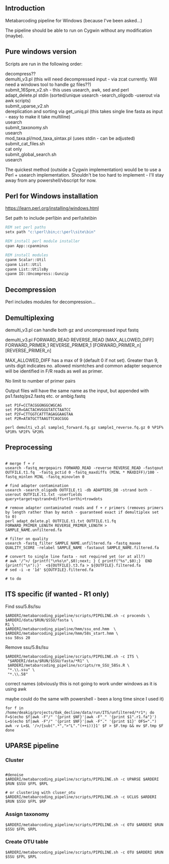 ## Introduction
Metabarcoding pipeline for Windows (because I've been asked...)

The pipeline should be able to run on Cygwin without any modification (maybe).

## Pure windows version
Scripts are run in the following order:  

decompress??  
demulti_v3.pl (this will need decompressed input - via zcat currently. Will need a windows tool to handle gz files??)  
submit_16Spre_v2.sh - this uses usearch, awk, sed and perl  
adapt_delete.pl stdin (sorted/unique usearch -search_oligodb -userout via awk scripts)  
submit_uparse_v2.sh   
  dereplication and sorting via get_uniq.pl (this takes single line fasta as input - easy to make it take multiline)  
  usearch  
submit_taxonomy.sh  
  usearch   
  mod_taxa.pl/mod_taxa_sintax.pl (uses stdin - can be adjusted)  
submit_cat_files.sh  
  cat only  
submit_global_search.sh  
  usearch  
  
The quickest method (outside a Cygwin implementation) would be to use a Perl + usearch implementation.
Shouldn't be too hard to implement - I'll stay away from any powershell/vbscript for now.

## Perl for Windows installation

https://learn.perl.org/installing/windows.html

Set path to include perl\bin and perl\site\bin
```cmd
REM set perl paths
setx path "c:\perl\bin;c:\perl\site\bin"

REM install perl module installer
cpan App::cpanminus

REM install modules
cpanm Scalar::Util
cpanm List::Util
cpanm List::UtilsBy
cpanm IO::Uncompress::Gunzip
```

## Decompression
Perl includes modules for decompression...
 

## Demultiplexing
demulti_v3.pl can handle both gz and uncompressed input fastq

demulti_v3.pl FORWARD_READ REVERSE_READ [MAX_ALLOWED_DIFF] FORWARD_PRIMER_1 REVERSE_PRIMER_1 [FORWARD_PRIMER_n] [REVERSE_PRIMER_n]

MAX_ALLOWED_DIFF has a max of 9 (default 0 if not set). Greater than 9, units digit indicates no. allowed mismtches and common adapter sequence will be identified in F/R reads as well as primer.

No limit to number of primer pairs 

Output files will have the same name as the input, but appended with ps1.fastq/ps2.fastq etc. or ambig.fastq

```
set P1F=CCTACGGGNGGCWGCAG
set P1R=GACTACHVGGGTATCTAATCC
set P2F=CTTGGTCATTTAGAGGAAGTAA
set P2R=ATATGCTTAAGTTCAGCGGG

perl demulti_v3.pl sample1_forward.fq.gz sample1_reverse.fq.gz 0 %P1F% %P1R% %P2F% %P2R%

```

## Preprocessing

``` #16S

# merge f + r
usearch -fastq_mergepairs FORWARD_READ -reverse REVERSE_READ -fastqout OUTFILE.t1.fq  -fastq_pctid 0 -fastq_maxdiffs (MINL * MAXDIFF)/100 -fastq_minlen MINL -fastq_minovlen 0

# find adapter contamination
usearch -search_oligodb OUTFILE.t1 -db ADAPTERS_DB -strand both -userout OUTFILE.t1.txt -userfields query+target+qstrand+diffs+tlo+thi+trowdots 

# remove adapter contaminated reads and f + r primers (removes primers by length rather than by match - guaranteed exact if demultiplex set to 0)
perl adapt_delete.pl OUTFILE.t1.txt OUTFILE.t1.fq FORWARD_PRIMER_LENGTH REVERSE_PRIMER_LENGTH > SAMPLE_NAME.unfiltered.fa

# filter on quality
usearch -fastq_filter SAMPLE_NAME.unfiltered.fa -fastq_maxee QUALITY_SCORE -relabel SAMPLE_NAME -fastaout SAMPLE_NAME.filtered.fa

# convert to single line fasta - not required yet (or at all?)
# awk '/^>/ {printf("\n%s\n",$0);next; } { printf("%s",$0);}  END {printf("\n");}'  <${OUTFILE}.t3.fa > ${OUTFILE}.filtered.fa
# sed -i -e '1d' ${OUTFILE}.filtered.fa

```

``` #ITS
# to do
```

## ITS specific (if wanted - R1 only)
Find ssu/5.8s/lsu
```
$ARDERI/metabarcoding_pipeline/scripts/PIPELINE.sh -c procends \
$ARDERI/data/$RUN/$SSU/fasta \
R1 \
$ARDERI/metabarcoding_pipeline/hmm/ssu_end.hmm 	\
$ARDERI/metabarcoding_pipeline/hmm/58s_start.hmm \
ssu 58ss 20
``` 
Remove ssu/5.8s/lsu
```
$ARDERI/metabarcoding_pipeline/scripts/PIPELINE.sh -c ITS \
 "$ARDERI/data/$RUN/$SSU/fasta/*R1" \
 $ARDERI/metabarcoding_pipeline/scripts/rm_SSU_58Ss.R \
 "*.\\.ssu" \
 "*.\\.58"
 ```
 
 correct names 
 (obviously this is not going to work under windows as it is using awk 
 
 maybe could do the same with powershell - been a long time since I used it)
  ```
 for f in /home/deakig/projects/Oak_decline/data/run/ITS/unfiltered/*r1*; do
F=$(echo $f|awk -F"/" '{print $NF}'|awk -F"_" '{print $1".r1.fa"}')
L=$(echo $f|awk -F"/" '{print $NF}'|awk -F"." '{print $1}' OFS=".") 
awk -v L=$L '/>/{sub(".*",">"L"."(++i))}1' $F > $F.tmp && mv $F.tmp $F
done
```
 
## UPARSE pipeline

### Cluster
```

#denoise
$ARDERI/metabarcoding_pipeline/scripts/PIPELINE.sh -c UPARSE $ARDERI $RUN $SSU $FPL $RPL

# or clustering with cluser_otu
$ARDERI/metabarcoding_pipeline/scripts/PIPELINE.sh -c UCLUS $ARDERI $RUN $SSU $FPL $RP
```

### Assign taxonomy
```
$ARDERI/metabarcoding_pipeline/scripts/PIPELINE.sh -c OTU $ARDERI $RUN $SSU $FPL $RPL
```

### Create OTU table
```
$ARDERI/metabarcoding_pipeline/scripts/PIPELINE.sh -c OTU $ARDERI $RUN $SSU $FPL $RPL
```
